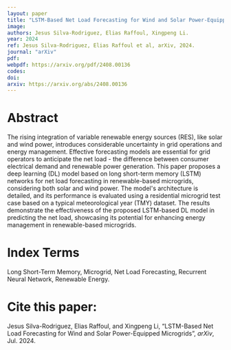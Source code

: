 ```yaml
---
layout: paper
title: "LSTM-Based Net Load Forecasting for Wind and Solar Power-Equipped Microgrids"
image: 
authors: Jesus Silva-Rodriguez, Elias Raffoul, Xingpeng Li.
year: 2024
ref: Jesus Silva-Rodriguez, Elias Raffoul et al, arXiv, 2024. 
journal: "arXiv"
pdf: 
webpdf: https://arxiv.org/pdf/2408.00136
codes: 
doi: 
arxiv: https://arxiv.org/abs/2408.00136
---
```


# Abstract
The rising integration of variable renewable energy sources (RES), like solar and wind power, introduces considerable uncertainty in grid operations and energy management. Effective forecasting models are essential for grid operators to anticipate the net load - the difference between consumer electrical demand and renewable power generation. This paper proposes a deep learning (DL) model based on long short-term memory (LSTM) networks for net load forecasting in renewable-based microgrids, considering both solar and wind power. The model's architecture is detailed, and its performance is evaluated using a residential microgrid test case based on a typical meteorological year (TMY) dataset. The results demonstrate the effectiveness of the proposed LSTM-based DL model in predicting the net load, showcasing its potential for enhancing energy management in renewable-based microgrids.


# Index Terms
Long Short-Term Memory, Microgrid, Net Load Forecasting, Recurrent Neural Network, Renewable Energy.

# Cite this paper:
Jesus Silva-Rodriguez, Elias Raffoul, and Xingpeng Li, “LSTM-Based Net Load Forecasting for Wind and Solar Power-Equipped Microgrids”, *arXiv*, Jul. 2024.


